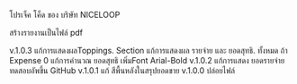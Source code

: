 ﻿โปรเจ็ค โค็ด ของ บริษัท NICELOOP

สร้างรายงานเป็นไฟล์ pdf

v.1.0.3
	แก้การแสดงผลToppings. Section
	แก้การแสดงผล รายจ่าย และ ยอดสุทธิ.  ทั้งหมด ถ้า Expense 0
	แก้การคำนวณ ยอดสุทธิ
	เพิ่มFont Arial-Bold
v.1.0.2 
	แก้การแสดง ยอดรายจ่าย
	ทดสอบอัพขึ้น GitHub
v.1.0.1 
	แก้ สีพื้นหลังในสรุปยอดขาย
v.1.0.0 
	ปล่อยไฟล์
